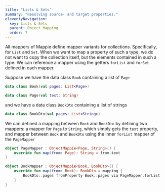 ```yaml
---
title: "Lists & Sets"
summary: "Resolving source- and target properties."
eleventyNavigation:
  key: Lists & Sets
  parent: Object Mapping
  order: 7
---
```


All mappers of Mappie define mapper variants for collections. Specifically, for `List` and `Set`. When we want to map a 
property of such a type, we do not want to copy the collection itself, but the elements contained in such a type. We can 
reference a mapper using the getters `forList` and `forSet` defined in each mapper.

Suppose we have the data class `Book` containing a list of `Page`
```kotlin
data class Book(val pages: List<Page>)

data class Page(val text: String)
```
and we have a data class `BookDto` containing a list of strings
```kotlin
data class BookDto(val pages: List<String>)
```

We can defined a mapping between `Book` and `BookDto` by defining two mappers: a mapper for `Page` to `String`, which simply
gets the `text` property, and mapper between `Book` and `BookDto` using the inner `forList` mapper of the `PageMapper`
```kotlin
object PageMapper : ObjectMappie<Page, String>() {
    override fun map(from: Page): String = from.text
}

object BookMapper : ObjectMappie<Book, BookDto>() {
    override fun map(from: Book): BookDto = mapping {
        BookDto::pages fromProperty Book::pages via PageMapper.forList
    }
}
```